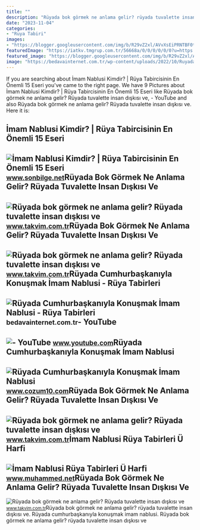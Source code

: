 ```yaml
---
title: ""
description: "Rüyada bok görmek ne anlama gelir? rüyada tuvalette insan dışkısı ve"
date: "2023-11-04"
categories:
- "Ruya Tabiri"
images:
- "https://blogger.googleusercontent.com/img/b/R29vZ2xl/AVvXsEiPRNTBF0tp963Lc_G-K3Ooe1adPwH4EVFNLsBkWfnrWEhpQ_aIMa4WCDJwqCe_yhB7xX-m4gbKG3gMu5MJyDJCBUmhRayOeyP72VxnXzGsoOdPMi68S8kBgLeeePZkk1O7ml6Wqvw_rrVN_6IIPRaJPJuRvVTpfixjYR25Z2ULsP5fvhm6RcKg6HWRYQ/w1600/imam-nablusi-ruya-tabirleri.webp"
featuredImage: "https://iatkv.tmgrup.com.tr/56668a/0/0/0/0/0/0?u=https:%2f%2fitkv.tmgrup.com.tr%2falbum%2f2021%2f11%2f30%2f1638304202090.jpg&amp;mw=1100&amp;l=1"
featured_image: "https://blogger.googleusercontent.com/img/b/R29vZ2xl/AVvXsEiPRNTBF0tp963Lc_G-K3Ooe1adPwH4EVFNLsBkWfnrWEhpQ_aIMa4WCDJwqCe_yhB7xX-m4gbKG3gMu5MJyDJCBUmhRayOeyP72VxnXzGsoOdPMi68S8kBgLeeePZkk1O7ml6Wqvw_rrVN_6IIPRaJPJuRvVTpfixjYR25Z2ULsP5fvhm6RcKg6HWRYQ/w1600/imam-nablusi-ruya-tabirleri.webp"
image: "https://bedavainternet.com.tr/wp-content/uploads/2022/10/Ruyada-Cumhurbaskaniyla-Konusmak-Imam-Nablusi.webp"
---
```


If you are searching about İmam Nablusi Kimdir? | Rüya Tabircisinin En Önemli 15 Eseri you've came to the right page. We have 9 Pictures about İmam Nablusi Kimdir? | Rüya Tabircisinin En Önemli 15 Eseri like Rüyada bok görmek ne anlama gelir? Rüyada tuvalette insan dışkısı ve, - YouTube and also Rüyada bok görmek ne anlama gelir? Rüyada tuvalette insan dışkısı ve. Here it is:

İmam Nablusi Kimdir? | Rüya Tabircisinin En Önemli 15 Eseri
-----------------------------------------------------------

 ![İmam Nablusi Kimdir? | Rüya Tabircisinin En Önemli 15 Eseri](https://www.sonbilge.net/wp-content/uploads/2020/08/imam-nablusi-kimdir-2-731x502.jpg) <small>www.sonbilge.net</small>Rüyada Bok Görmek Ne Anlama Gelir? Rüyada Tuvalette Insan Dışkısı Ve
--------------------------------------------------------------------

 ![Rüyada bok görmek ne anlama gelir? Rüyada tuvalette insan dışkısı ve](https://iatkv.tmgrup.com.tr/c5df67/0/0/0/0/0/0?u=https:%2f%2fitkv.tmgrup.com.tr%2falbum%2f2021%2f11%2f30%2f1638304334250.jpg&mw=1100&l=1) <small>www.takvim.com.tr</small>Rüyada Bok Görmek Ne Anlama Gelir? Rüyada Tuvalette Insan Dışkısı Ve
--------------------------------------------------------------------

 ![Rüyada bok görmek ne anlama gelir? Rüyada tuvalette insan dışkısı ve](https://iatkv.tmgrup.com.tr/270602/0/0/0/0/0/0?u=https:%2f%2fitkv.tmgrup.com.tr%2falbum%2f2021%2f11%2f30%2f1638304199944.jpg&mw=1100&l=1) <small>www.takvim.com.tr</small>Rüyada Cumhurbaşkanıyla Konuşmak İmam Nablusi - Rüya Tabirleri
--------------------------------------------------------------

 ![Rüyada Cumhurbaşkanıyla Konuşmak İmam Nablusi - Rüya Tabirleri](https://bedavainternet.com.tr/wp-content/uploads/2022/10/Ruyada-Cumhurbaskaniyla-Konusmak-Imam-Nablusi.webp) <small>bedavainternet.com.tr</small>- YouTube
---------

 ![- YouTube](https://i.ytimg.com/vi/NsgJzkMobbs/maxresdefault.jpg) <small>www.youtube.com</small>Rüyada Cumhurbaşkanıyla Konuşmak İmam Nablusi
---------------------------------------------

 ![Rüyada Cumhurbaşkanıyla Konuşmak İmam Nablusi](https://www.cozum10.com/wp-content/uploads/2022/12/ruyada-cumhurbaskaniyla-konusmak-imam-nablusi.jpg) <small>www.cozum10.com</small>Rüyada Bok Görmek Ne Anlama Gelir? Rüyada Tuvalette Insan Dışkısı Ve
--------------------------------------------------------------------

 ![Rüyada bok görmek ne anlama gelir? Rüyada tuvalette insan dışkısı ve](https://iatkv.tmgrup.com.tr/638430/0/0/0/0/0/0?u=https:%2f%2fitkv.tmgrup.com.tr%2falbum%2f2021%2f11%2f30%2f1638304200447.jpg&mw=1100&l=1) <small>www.takvim.com.tr</small>İmam Nablusi Rüya Tabirleri Ü Harfi
-----------------------------------

 ![İmam Nablusi Rüya Tabirleri Ü Harfi](https://blogger.googleusercontent.com/img/b/R29vZ2xl/AVvXsEiPRNTBF0tp963Lc_G-K3Ooe1adPwH4EVFNLsBkWfnrWEhpQ_aIMa4WCDJwqCe_yhB7xX-m4gbKG3gMu5MJyDJCBUmhRayOeyP72VxnXzGsoOdPMi68S8kBgLeeePZkk1O7ml6Wqvw_rrVN_6IIPRaJPJuRvVTpfixjYR25Z2ULsP5fvhm6RcKg6HWRYQ/w1600/imam-nablusi-ruya-tabirleri.webp) <small>www.muhammed.net</small>Rüyada Bok Görmek Ne Anlama Gelir? Rüyada Tuvalette Insan Dışkısı Ve
--------------------------------------------------------------------

 ![Rüyada bok görmek ne anlama gelir? Rüyada tuvalette insan dışkısı ve](https://iatkv.tmgrup.com.tr/56668a/0/0/0/0/0/0?u=https:%2f%2fitkv.tmgrup.com.tr%2falbum%2f2021%2f11%2f30%2f1638304202090.jpg&mw=1100&l=1) <small>www.takvim.com.tr</small>Rüyada bok görmek ne anlama gelir? rüyada tuvalette insan dışkısı ve. Rüyada cumhurbaşkanıyla konuşmak i̇mam nablusi. Rüyada bok görmek ne anlama gelir? rüyada tuvalette insan dışkısı ve
